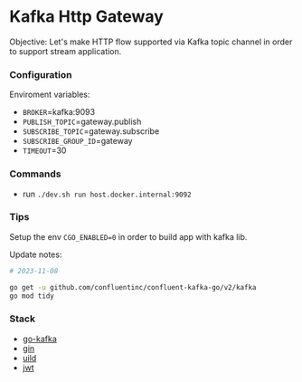 # Kafka Http Gateway

Objective: Let's make HTTP flow supported via Kafka topic channel in order to support stream application.

### Configuration

Enviroment variables:
 - `BROKER`=kafka:9093
 - `PUBLISH_TOPIC`=gateway.publish
 - `SUBSCRIBE_TOPIC`=gateway.subscribe
 - `SUBSCRIBE_GROUP_ID`=gateway
 - `TIMEOUT`=30

### Commands

 - run `./dev.sh run host.docker.internal:9092`

### Tips

Setup the env `CGO_ENABLED=0` in order to build app with kafka lib.

Update notes:
```bash
# 2023-11-08

go get -u github.com/confluentinc/confluent-kafka-go/v2/kafka
go mod tidy

```

### Stack
 - [go-kafka](http://github.com/confluentinc/confluent-kafka-go)
 - [gin](https://github.com/gin-gonic/gin)
 - [uild](https://github.com/oklog/ulid)
 - [jwt](https://github.com/golang-jwt/jwt)
